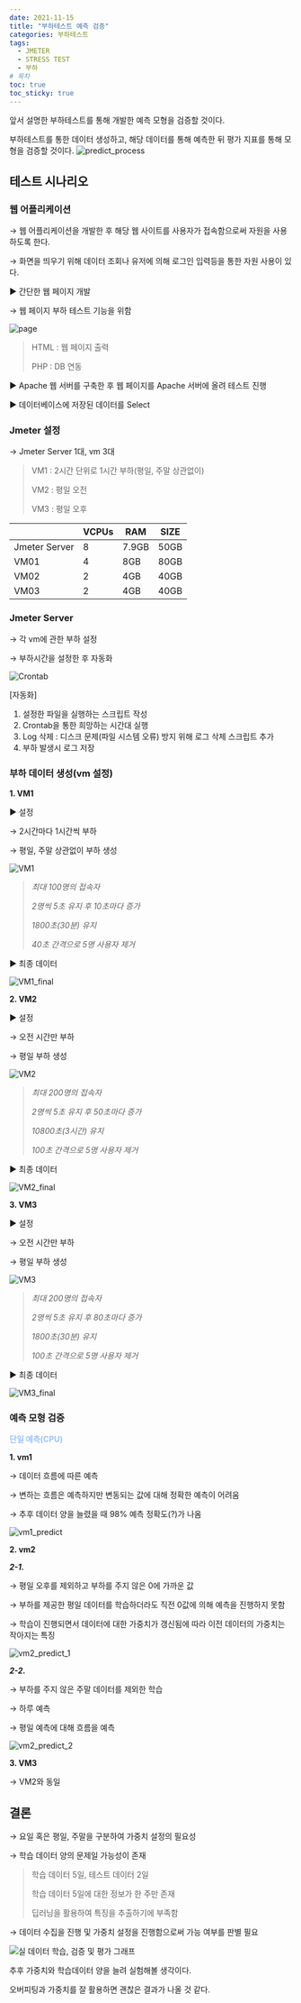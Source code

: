 ```yaml
---
date: 2021-11-15
title: "부하테스트 예측 검증"
categories: 부하테스트
tags:
  - JMETER
  - STRESS TEST
  - 부하
# 목차
toc: true  
toc_sticky: true 
---
```



앞서 설명한 부하테스트를 통해 개발한 예측 모형을 검증할 것이다.
[](https://wlslwlsl.github.io/%EB%B6%80%ED%95%98%ED%85%8C%EC%8A%A4%ED%8A%B8/jmeter/)

부하테스트를 통한 데이터 생성하고, 해당 데이터를 통해 예측한 뒤 평가 지표를 통해 모형을 검증할 것이다.
![predict_process]({{https://github.com/wlslwlsl/wlslwlsl.github.io}}/assets/부하테스트/predict_process.png )


## 테스트 시나리오


### 웹 어플리케이션

→ 웹 어플리케이션을 개발한 후 해당 웹 사이트를 사용자가 접속함으로써 자원을 사용하도록 한다.

→ 화면을 띄우기 위해 데이터 조회나 유저에 의해 로그인 입력등을 통한 자원 사용이 있다.

▶ 간단한 웹 페이지 개발

→ 웹 페이지 부하 테스트 기능을 위함

![page]({{https://github.com/wlslwlsl/wlslwlsl.github.io}}/assets/부하테스트/web.png )

> HTML : 웹 페이지 출력
>
> PHP : DB 연동

▶ Apache 웹 서버를 구축한 후 웹 페이지를 Apache 서버에 올려 테스트 진행

▶ 데이터베이스에 저장된 데이터를 Select

### Jmeter 설정

→ Jmeter Server 1대, vm 3대

> VM1 : 2시간 단위로 1시간 부하(평일, 주말 상관없이)
>
> VM2 : 평일 오전
>
> VM3 : 평일 오후

|| **VCPUs** | **RAM** | **SIZE** |
|------|---|---|---|
|Jmeter Server|8|7.9GB|50GB|
| VM01 |4|8GB|80GB|
| VM02 |2|4GB|40GB|
| VM03 |2|4GB|40GB|


### Jmeter Server

→ 각 vm에 관한 부하 설정

→ 부하시간을 설정한 후 자동화

![Crontab]({{https://github.com/wlslwlsl/wlslwlsl.github.io}}/assets/부하테스트/자동화.png )

[자동화]
1. 설정한 파일을 실행하는 스크립트 작성
2. Crontab을 통한 희망하는 시간대 실행
3. Log 삭제 : 디스크 문제(파일 시스템 오류) 방지 위해 로그 삭제 스크립트 추가
4. 부하 발생시 로그 저장

### 부하 데이터 생성(vm 설정)
**1. VM1**

▶ 설정

→ 2시간마다 1시간씩 부하

→ 평일, 주말 상관없이 부하 생성

![VM1]({{https://github.com/wlslwlsl/wlslwlsl.github.io}}/assets/부하테스트/vm1.png )

> *최대 100명의 접속자*
>
> *2명씩 5초 유지 후 10초마다 증가*
>
> *1800초(30분) 유지*
>
> *40초 간격으로 5명 사용자 제거*

▶ 최종 데이터

![VM1_final]({{https://github.com/wlslwlsl/wlslwlsl.github.io}}/assets/부하테스트/vm1_final.png )

**2. VM2**

▶ 설정

→ 오전 시간만 부하

→ 평일 부하 생성

![VM2]({{https://github.com/wlslwlsl/wlslwlsl.github.io}}/assets/부하테스트/vm2.png )

> *최대 200명의 접속자*
>
> *2명씩 5초 유지 후 50초마다 증가*
>
> *10800초(3시간) 유지*
>
> *100초 간격으로 5명 사용자 제거*

▶ 최종 데이터

![VM2_final]({{https://github.com/wlslwlsl/wlslwlsl.github.io}}/assets/부하테스트/vm2_final.png )


**3. VM3**

▶ 설정

→ 오전 시간만 부하

→ 평일 부하 생성

![VM3]({{https://github.com/wlslwlsl/wlslwlsl.github.io}}/assets/부하테스트/vm3.png )

> *최대 200명의 접속자*
>
> *2명씩 5초 유지 후 80초마다 증가*
>
> *1800초(30분) 유지*
>
> *100초 간격으로 5명 사용자 제거*

▶ 최종 데이터

![VM3_final]({{https://github.com/wlslwlsl/wlslwlsl.github.io}}/assets/부하테스트/vm3_final.png )


### 예측 모형 검증
<span style="color:#9BC3FF; font-weight:bold"> 단일 예측(CPU) </span>

**1. vm1**

→ 데이터 흐름에 따른 예측

→ 변하는 흐름은 예측하지만 변동되는 값에 대해 정확한 예측이 어려움

→ 추후 데이터 양을 늘렸을 때 98% 예측 정확도(?)가 나옴

![vm1_predict]({{https://github.com/wlslwlsl/wlslwlsl.github.io}}/assets/부하테스트/vm1_predict.png )

**2. vm2**

***2-1.***

→ 평일 오후를 제외하고 부하를 주지 않은 0에 가까운 값

→ 부하를 제공한 평일 데이터를 학습하더라도 직전 0값에 의해 예측을 진행하지 못함

→ 학습이 진행되면서 데이터에 대한 가중치가 갱신됨에 따라 이전 데이터의 가중치는 작아지는 특징


![vm2_predict_1]({{https://github.com/wlslwlsl/wlslwlsl.github.io}}/assets/부하테스트/vm2_predict_1.png )

***2-2.***

→ 부하를 주지 않은 주말 데이터를 제외한 학습

→ 하루 예측

→ 평일 예측에 대해 흐름을 예측

![vm2_predict_2]({{https://github.com/wlslwlsl/wlslwlsl.github.io}}/assets/부하테스트/vm2_predict_2.png )

**3. VM3**

→ VM2와 동일



## 결론

→ 요일 혹은 평일, 주말을 구분하여 가중치 설정의 필요성

→ 학습 데이터 양의 문제일 가능성이 존재

> 학습 데이터 5일, 테스트 데이터 2일
>
> 학습 데이터 5일에 대한 정보가 한 주만 존재
>
> 딥러닝을 활용하여 특징을 추출하기에 부족함


→ 데이터 수집을 진행 및 가중치 설정을 진행함으로써 가능 여부를 판별 필요


![실 데이터 학습, 검증 및 평가 그래프]({{https://github.com/wlslwlsl/wlslwlsl.github.io}}/assets/부하테스트/final.png )


추후 가중치와 학습데이터 양을 늘려 실험해볼 생각이다.

오버피팅과 가중치를 잘 활용하면 괜찮은 결과가 나올 것 같다.

﻿